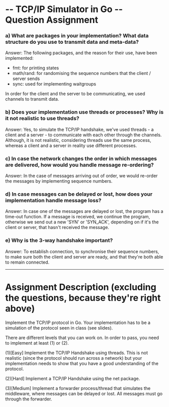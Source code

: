 # -- TCP/IP Simulator in Go -- Question Assignment

### a) What are packages in your implementation? What data structure do you use to transmit data and meta-data?
Answer: The following packages, and the reason for their use, have been implemented:
- fmt: for printing states
- math/rand: for randomising the sequence numbers that the client / server sends
- sync: used for implementing waitgroups

In order for the client and the server to be communicating, we used channels to transmit data.

### b) Does your implementation use threads or processes? Why is it not realistic to use threads?
Answer: Yes, to simulate the TCP/IP handshake, we've used threads - a client and a server - to communicate with each other through the channels. 
Although, it is not realistic, considering threads use the same process, whereas a client and a server in reality use different processes.

### c) In case the network changes the order in which messages are delivered, how would you handle message re-ordering?
Answer: In the case of messages arriving out of order, we would re-order the messages by implementing sequence numbers.

### d) In case messages can be delayed or lost, how does your implementation handle message loss?
Answer: In case one of the messages are delayed or lost, the program has a time-out function. If a message is received, we continue the program,
otherwise we send out a new 'SYN' or 'SYN_ACK', depending on if it's the client or server, that hasn't received the message.

### e) Why is the 3-way handshake important?
Answer: To establish connection, to synchronise their sequence numbers, to make sure both the client and server are ready, and that they're 
both able to remain connected.

________

# Assignment Description (excluding the questions, because they're right above)
Implement the TCP/IP protocol in Go. Your implementation has to be a simulation of the protocol seen in class (see slides).

There are different levels that you can work on. In order to pass, you need to implement at least (1) or (2).

(1)[Easy] Implement the TCP/IP Handshake using threads. This is not realistic (since the protocol should run across a network) but your implementation needs to show that you have a good understanding of the protocol. 

(2)[Hard] Implement a TCP/IP Handshake using the net package.

(3)[Medium] Implement a forwarder process/thread that simulates the middleware, where messages can be delayed or lost. All messages must go through the forwarder.     
